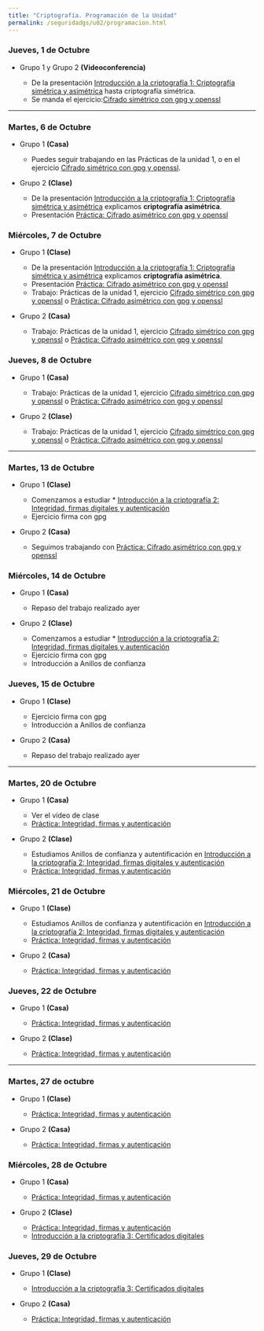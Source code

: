 ```yaml
---
title: "Criptografía. Programación de la Unidad"
permalink: /seguridadgs/u02/programacion.html
---
```


### Jueves, 1 de Octubre

* Grupo 1  y Grupo 2 **(Videoconferencia)**

    * De la presentación [Introducción a la criptografía 1: Criptografía simétrica y asimétrica](https://docs.google.com/presentation/d/e/2PACX-1vRBGbFkiTmBJgZe7YAnFhXzzTgHEDgw65-mnCcjv0_xtfRde_bqDylF7cHsQnj7DeQK9IxxYMWCUaPr/pub?start=false&loop=false&delayms=3000) hasta criptografía simétrica.
    * Se manda el ejercicio:[Cifrado simétrico con gpg y openssl](gpg.html)

- - -

### Martes, 6 de Octubre

* Grupo 1 **(Casa)**

    * Puedes seguir trabajando en las Prácticas de la unidad 1, o en el ejercicio [Cifrado simétrico con gpg y openssl](gpg.html).

* Grupo 2 **(Clase)**

    * De la presentación [Introducción a la criptografía 1: Criptografía simétrica y asimétrica](https://docs.google.com/presentation/d/e/2PACX-1vRBGbFkiTmBJgZe7YAnFhXzzTgHEDgw65-mnCcjv0_xtfRde_bqDylF7cHsQnj7DeQK9IxxYMWCUaPr/pub?start=false&loop=false&delayms=3000) explicamos **criptografía asimétrica**.
    * Presentación [Práctica: Cifrado asimétrico con gpg y openssl](asimetrico.html)

### Miércoles, 7 de Octubre

* Grupo 1 **(Clase)**

    * De la presentación [Introducción a la criptografía 1: Criptografía simétrica y asimétrica](https://docs.google.com/presentation/d/e/2PACX-1vRBGbFkiTmBJgZe7YAnFhXzzTgHEDgw65-mnCcjv0_xtfRde_bqDylF7cHsQnj7DeQK9IxxYMWCUaPr/pub?start=false&loop=false&delayms=3000) explicamos **criptografía asimétrica**.
    * Presentación [Práctica: Cifrado asimétrico con gpg y openssl](asimetrico.html)
    * Trabajo: Prácticas de la unidad 1, ejercicio [Cifrado simétrico con gpg y openssl](gpg.html) o [Práctica: Cifrado asimétrico con gpg y openssl](asimetrico.html)

* Grupo 2 **(Casa)**

    * Trabajo: Prácticas de la unidad 1, ejercicio [Cifrado simétrico con gpg y openssl](gpg.html) o [Práctica: Cifrado asimétrico con gpg y openssl](asimetrico.html)

### Jueves, 8 de Octubre

* Grupo 1 **(Casa)**

    * Trabajo: Prácticas de la unidad 1, ejercicio [Cifrado simétrico con gpg y openssl](gpg.html) o [Práctica: Cifrado asimétrico con gpg y openssl](asimetrico.html)

* Grupo 2 **(Clase)**

    * Trabajo: Prácticas de la unidad 1, ejercicio [Cifrado simétrico con gpg y openssl](gpg.html) o [Práctica: Cifrado asimétrico con gpg y openssl](asimetrico.html)

- - -

### Martes, 13 de Octubre

* Grupo 1 **(Clase)**

    * Comenzamos a estudiar * [Introducción a la criptografía 2: Integridad, firmas digitales y autenticación](https://docs.google.com/presentation/d/e/2PACX-1vSifw-oLVril_ABXeukhyAcM4vs4o76VoKCwad8ULL7h7XTuNOypdOt80ZC7sEGywnQVSikOOU3dxjQ/pub?start=false&loop=false&delayms=3000)
    * Ejercicio firma con gpg

* Grupo 2 **(Casa)**

    * Seguimos trabajando  con [Práctica: Cifrado asimétrico con gpg y openssl](asimetrico.html)

### Miércoles, 14 de Octubre

* Grupo 1 **(Casa)**

    * Repaso del trabajo realizado ayer

* Grupo 2 **(Clase)**

    * Comenzamos a estudiar * [Introducción a la criptografía 2: Integridad, firmas digitales y autenticación](https://docs.google.com/presentation/d/e/2PACX-1vSifw-oLVril_ABXeukhyAcM4vs4o76VoKCwad8ULL7h7XTuNOypdOt80ZC7sEGywnQVSikOOU3dxjQ/pub?start=false&loop=false&delayms=3000)
    * Ejercicio firma con gpg
    * Introducción a Anillos de confianza

### Jueves, 15 de Octubre

* Grupo 1 **(Clase)**

    * Ejercicio firma con gpg
    * Introducción a Anillos de confianza

* Grupo 2 **(Casa)**

    * Repaso del trabajo realizado ayer

- - -

### Martes, 20 de Octubre

* Grupo 1 **(Casa)**

    * Ver el vídeo de clase
    * [Práctica: Integridad, firmas y autenticación](firma.html)

* Grupo 2 **(Clase)**

    * Estudiamos Anillos de confianza y autentificación en  [Introducción a la criptografía 2: Integridad, firmas digitales y autenticación](https://docs.google.com/presentation/d/e/2PACX-1vSifw-oLVril_ABXeukhyAcM4vs4o76VoKCwad8ULL7h7XTuNOypdOt80ZC7sEGywnQVSikOOU3dxjQ/pub?start=false&loop=false&delayms=3000)
    * [Práctica: Integridad, firmas y autenticación](firma.html)

### Miércoles, 21 de Octubre

* Grupo 1 **(Clase)**

    * Estudiamos Anillos de confianza y autentificación en  [Introducción a la criptografía 2: Integridad, firmas digitales y autenticación](https://docs.google.com/presentation/d/e/2PACX-1vSifw-oLVril_ABXeukhyAcM4vs4o76VoKCwad8ULL7h7XTuNOypdOt80ZC7sEGywnQVSikOOU3dxjQ/pub?start=false&loop=false&delayms=3000)
    * [Práctica: Integridad, firmas y autenticación](firma.html)

* Grupo 2 **(Casa)**

    * [Práctica: Integridad, firmas y autenticación](firma.html)

### Jueves, 22 de Octubre

* Grupo 1 **(Casa)**

    * [Práctica: Integridad, firmas y autenticación](firma.html)

* Grupo 2 **(Clase)**

    * [Práctica: Integridad, firmas y autenticación](firma.html)

- - -

### Martes, 27 de octubre

* Grupo 1 **(Clase)**

    * [Práctica: Integridad, firmas y autenticación](firma.html)

* Grupo 2 **(Casa)**

    * [Práctica: Integridad, firmas y autenticación](firma.html)

### Miércoles, 28 de Octubre

* Grupo 1 **(Casa)**

    * [Práctica: Integridad, firmas y autenticación](firma.html)

* Grupo 2 **(Clase)**

    * [Práctica: Integridad, firmas y autenticación](firma.html)
    * [Introducción a la criptografía 3: Certificados digitales](https://docs.google.com/presentation/d/e/2PACX-1vTGi-1tMnk64rSjc0wIA26ivs-DFhAPXi2mQL5FzHNMggXZdGyes8gjwKOUxkfkRsOhEP_X3vz5xq1h/pub?start=false&loop=false&delayms=3000)

### Jueves, 29 de Octubre

* Grupo 1 **(Clase)**

    * [Introducción a la criptografía 3: Certificados digitales](https://docs.google.com/presentation/d/e/2PACX-1vTGi-1tMnk64rSjc0wIA26ivs-DFhAPXi2mQL5FzHNMggXZdGyes8gjwKOUxkfkRsOhEP_X3vz5xq1h/pub?start=false&loop=false&delayms=3000)


* Grupo 2 **(Casa)**

    * [Práctica: Integridad, firmas y autenticación](firma.html)